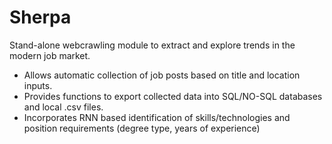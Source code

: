# Sherpa

Stand-alone webcrawling module to extract and explore trends in the modern job market.
- Allows automatic collection of job posts based on title and location inputs.
- Provides functions to export collected data into SQL/NO-SQL databases and local .csv files.
- Incorporates RNN based identification of skills/technologies and position requirements (degree type, years of experience)
